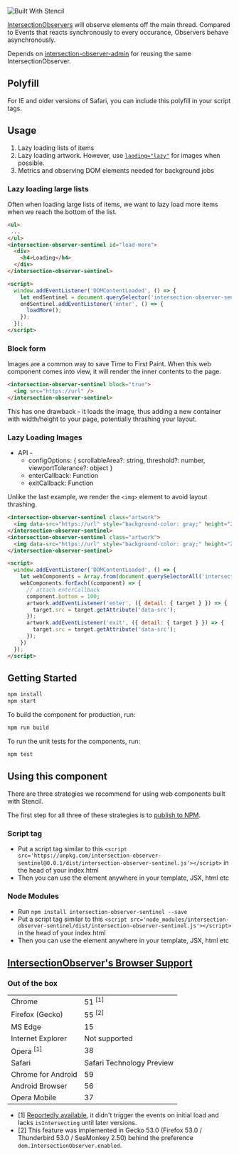 ![Built With Stencil](https://img.shields.io/badge/-Built%20With%20Stencil-16161d.svg?logo=data%3Aimage%2Fsvg%2Bxml%3Bbase64%2CPD94bWwgdmVyc2lvbj0iMS4wIiBlbmNvZGluZz0idXRmLTgiPz4KPCEtLSBHZW5lcmF0b3I6IEFkb2JlIElsbHVzdHJhdG9yIDE5LjIuMSwgU1ZHIEV4cG9ydCBQbHVnLUluIC4gU1ZHIFZlcnNpb246IDYuMDAgQnVpbGQgMCkgIC0tPgo8c3ZnIHZlcnNpb249IjEuMSIgaWQ9IkxheWVyXzEiIHhtbG5zPSJodHRwOi8vd3d3LnczLm9yZy8yMDAwL3N2ZyIgeG1sbnM6eGxpbms9Imh0dHA6Ly93d3cudzMub3JnLzE5OTkveGxpbmsiIHg9IjBweCIgeT0iMHB4IgoJIHZpZXdCb3g9IjAgMCA1MTIgNTEyIiBzdHlsZT0iZW5hYmxlLWJhY2tncm91bmQ6bmV3IDAgMCA1MTIgNTEyOyIgeG1sOnNwYWNlPSJwcmVzZXJ2ZSI%2BCjxzdHlsZSB0eXBlPSJ0ZXh0L2NzcyI%2BCgkuc3Qwe2ZpbGw6I0ZGRkZGRjt9Cjwvc3R5bGU%2BCjxwYXRoIGNsYXNzPSJzdDAiIGQ9Ik00MjQuNywzNzMuOWMwLDM3LjYtNTUuMSw2OC42LTkyLjcsNjguNkgxODAuNGMtMzcuOSwwLTkyLjctMzAuNy05Mi43LTY4LjZ2LTMuNmgzMzYuOVYzNzMuOXoiLz4KPHBhdGggY2xhc3M9InN0MCIgZD0iTTQyNC43LDI5Mi4xSDE4MC40Yy0zNy42LDAtOTIuNy0zMS05Mi43LTY4LjZ2LTMuNkgzMzJjMzcuNiwwLDkyLjcsMzEsOTIuNyw2OC42VjI5Mi4xeiIvPgo8cGF0aCBjbGFzcz0ic3QwIiBkPSJNNDI0LjcsMTQxLjdIODcuN3YtMy42YzAtMzcuNiw1NC44LTY4LjYsOTIuNy02OC42SDMzMmMzNy45LDAsOTIuNywzMC43LDkyLjcsNjguNlYxNDEuN3oiLz4KPC9zdmc%2BCg%3D%3D&colorA=16161d&style=flat-square)

[IntersectionObservers](https://developer.mozilla.org/en-US/docs/Web/API/Intersection_Observer_API) will observe elements off the main thread.  Compared to Events that reacts synchronously to every occurance, Observers behave asynchronously.

Depends on [intersection-observer-admin](https://github.com/snewcomer/intersection-observer-admin) for reusing the same IntersectionObserver.

## Polyfill

For IE and older versions of Safari, you can include this polyfill in your script tags.

<script src="https://polyfill.io/v3/polyfill.min.js?features=IntersectionObserver"></script>

## Usage

1. Lazy loading lists of items
2. Lazy loading artwork. However, use [`laoding="lazy"`](https://developer.mozilla.org/en-US/docs/Web/Performance/Lazy_loading) for images when possible.
3. Metrics and observing DOM elements needed for background jobs

### Lazy loading large lists

Often when loading large lists of items, we want to lazy load more items when we reach the bottom of the list.

```html
<ul>
 ...
</ul>
<intersection-observer-sentinel id="load-more">
  <div>
    <h4>Loading</h4>
  </div>
</intersection-observer-sentinel>

<script>
  window.addEventListener('DOMContentLoaded', () => {
    let endSentinel = document.querySelector('intersection-observer-sentinel[id="load-more"]');
    endSentinel.addEventListener('enter', () => {
      loadMore();
    });
  });
</script>
```

### Block form

Images are a common way to save Time to First Paint. When this web component comes into view, it will render the inner contents to the page.

```html
<intersection-observer-sentinel block="true">
  <img src="https://url" />
</intersection-observer-sentinel>
```

This has one drawback - it loads the image, thus adding a new container with width/height to your page, potentially thrashing your layout.

### Lazy Loading Images

  - API -
    - configOptions: { scrollableArea?: string, threshold?: number, viewportTolerance?: object }
    - enterCallback: Function
    - exitCallback: Function

Unlike the last example, we render the `<img>` element to avoid layout thrashing.

```html
<intersection-observer-sentinel class="artwork">
  <img data-src="https://url" style="background-color: gray;" height="200" width="200" />
</intersection-observer-sentinel>
<intersection-observer-sentinel class="artwork">
  <img data-src="https://url" style="background-color: gray;" height="200" width="200" />
</intersection-observer-sentinel>

<script>
  window.addEventListener('DOMContentLoaded', () => {
    let webComponents = Array.from(document.querySelectorAll('intersection-observer-sentinel'));
    webComponents.forEach((component) => {
      // attach enterCallback
      component.bottom = 100;
      artwork.addEventListener('enter', ({ detail: { target } }) => {
        target.src = target.getAttribute('data-src');
      });
      artwork.addEventListener('exit', ({ detail: { target } }) => {
        target.src = target.getAttribute('data-src');
      });
    })
  });
</script>
```

## Getting Started

```bash
npm install
npm start
```

To build the component for production, run:

```bash
npm run build
```

To run the unit tests for the components, run:

```bash
npm test
```


## Using this component

There are three strategies we recommend for using web components built with Stencil.

The first step for all three of these strategies is to [publish to NPM](https://docs.npmjs.com/getting-started/publishing-npm-packages).

### Script tag

- Put a script tag similar to this `<script src='https://unpkg.com/intersection-observer-sentinel@0.0.1/dist/intersection-observer-sentinel.js'></script>` in the head of your index.html
- Then you can use the element anywhere in your template, JSX, html etc

### Node Modules
- Run `npm install intersection-observer-sentinel --save`
- Put a script tag similar to this `<script src='node_modules/intersection-observer-sentinel/dist/intersection-observer-sentinel.js'></script>` in the head of your index.html
- Then you can use the element anywhere in your template, JSX, html etc

## [**IntersectionObserver**'s Browser Support](https://platform-status.mozilla.org/)

### Out of the box

<table>
    <tr>
        <td>Chrome</td>
        <td>51 <sup>[1]</sup></td>
    </tr>
    <tr>
        <td>Firefox (Gecko)</td>
        <td>55 <sup>[2]</sup></td>
    </tr>
    <tr>
        <td>MS Edge</td>
        <td>15</td>
    </tr>
    <tr>
        <td>Internet Explorer</td>
        <td>Not supported</td>
    </tr>
    <tr>
        <td>Opera <sup>[1]</sup></td>
        <td>38</td>
    </tr>
    <tr>
        <td>Safari</td>
        <td>Safari Technology Preview</td>
    </tr>
    <tr>
        <td>Chrome for Android</td>
        <td>59</td>
    </tr>
    <tr>
        <td>Android Browser</td>
        <td>56</td>
    </tr>
    <tr>
        <td>Opera Mobile</td>
        <td>37</td>
    </tr>
</table>

* [1] [Reportedly available](https://www.chromestatus.com/features/5695342691483648), it didn't trigger the events on initial load and lacks `isIntersecting` until later versions.
* [2] This feature was implemented in Gecko 53.0 (Firefox 53.0 / Thunderbird 53.0 / SeaMonkey 2.50) behind the preference `dom.IntersectionObserver.enabled`.

